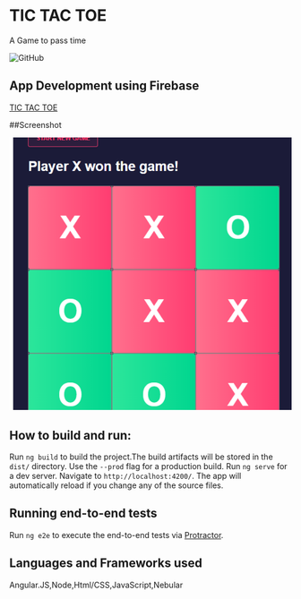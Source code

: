 # TIC TAC TOE
A Game to pass time

![GitHub](https://img.shields.io/github/license/sahilkargutkar/TIC-TAC-TOE-)


## App Development using Firebase
<a href="https://tic-tac-toe-6dfcb.web.app/">TIC TAC TOE</a>

##Screenshot

![Screenshot](tic-tac-toe.png?raw=true)

## How to build and run:


Run `ng build` to build the project.The build artifacts will be stored in the `dist/` directory. Use the `--prod` flag for a production build.
Run `ng serve` for a dev server. Navigate to `http://localhost:4200/`. The app will automatically reload if you change any of the source files.

## Running end-to-end tests

Run `ng e2e` to execute the end-to-end tests via [Protractor](http://www.protractortest.org/).

## Languages and Frameworks used
Angular.JS,Node,Html/CSS,JavaScript,Nebular
